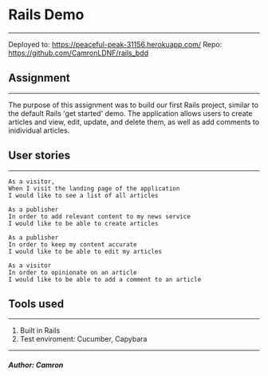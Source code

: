 # **Rails Demo**
-------
Deployed to: https://peaceful-peak-31156.herokuapp.com/
Repo: https://github.com/CamronLDNF/rails_bdd

## Assignment
-------

The purpose of this assignment was to build our first Rails project, similar to the default Rails 'get started' demo. The application allows users to create articles and view, edit, update, and delete them, as well as add comments to inidividual articles. 

## User stories
-------

```
As a visitor,
When I visit the landing page of the application
I would like to see a list of all articles
```
```
As a publisher
In order to add relevant content to my news service
I would like to be able to create articles
```
```
As a publisher
In order to keep my content accurate
I would like to be able to edit my articles
```
```
As a visitor
In order to opinionate on an article
I would like to be able to add a comment to an article
```

## Tools used
-------
1. Built in Rails
2. Test enviroment: Cucumber, Capybara

-------
##### Author: Camron